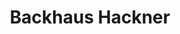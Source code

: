---
title: "Backhaus Hackner"
url: /ingolstadt/backhaus-hackner-schultheissstrasse/
shop: Bäckerei
---